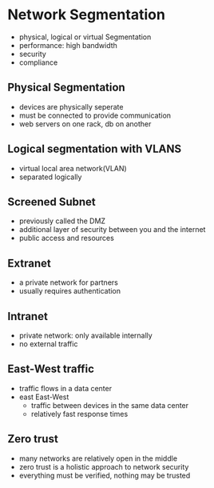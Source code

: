 # Network Segmentation

- physical, logical or virtual Segmentation
- performance: high bandwidth
- security
- compliance

## Physical Segmentation

- devices are physically seperate
- must be connected to provide communication
- web servers on one rack, db on another

## Logical segmentation with VLANS

- virtual local area network(VLAN)
- separated logically

## Screened Subnet

- previously called the DMZ
- additional layer of security between you and the internet
- public access and resources

## Extranet

- a private network for partners
- usually requires authentication

## Intranet

- private network: only available internally
- no external traffic

## East-West traffic

- traffic flows in a data center
- east East-West
  - traffic between devices in the same data center
  - relatively fast response times

## Zero trust

- many networks are relatively open in the middle
- zero trust is a holistic approach to network security
- everything must be verified, nothing may be trusted
